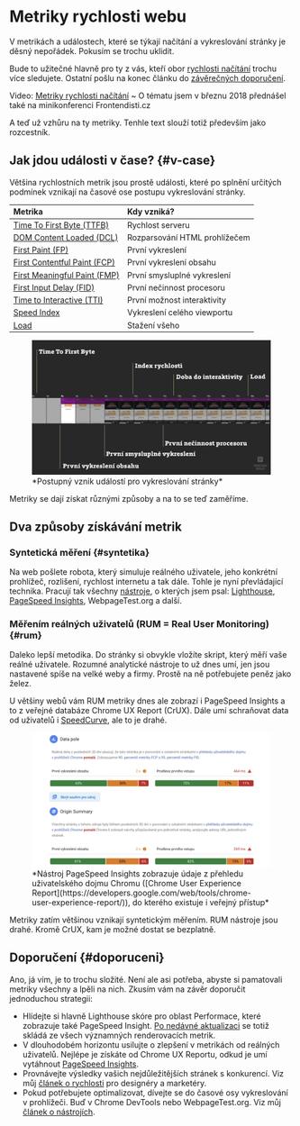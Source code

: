 # Metriky rychlosti webu

V metrikách a událostech, které se týkají načítání a vykreslování stránky je děsný nepořádek. Pokusím se trochu uklidit.

Bude to užitečné hlavně pro ty z vás, kteří obor [rychlosti načítání](https://www.vzhurudolu.cz/rychlost-nacitani) trochu více sledujete. Ostatní pošlu na konec článku do [závěrečných doporučení](#doporuceni).

<p class="video">
Video: <a href="https://www.youtube.com/watch?v=fR9n_yi050g">Metriky rychlosti načítání</a> ~ O tématu jsem v březnu 2018 přednášel také na minikonferenci Frontendisti.cz
</p>

A teď už vzhůru na ty metriky. Tenhle text slouží totiž především jako rozcestník.

## Jak jdou události v čase? {#v-case}

Většina rychlostních metrik jsou prostě události, které po splnění určitých podmínek vznikají na časové ose postupu vykreslování stránky.

| Metrika                                        |  Kdy vzniká?                  |
|:-----------------------------------------------|:------------------------------|
| [Time To First Byte (TTFB)](ttfb.md)           | Rychlost serveru              |
| [DOM Content Loaded (DCL)](udalost-dcl.md)     | Rozparsování HTML prohlížečem |
| [First Paint (FP)](metrika-fp.md)              | První vykreslení              |
| [First Contentful Paint (FCP)](metrika-fcp.md) | První vykreslení obsahu       |
| [First Meaningful Paint (FMP)](metrika-fmp.md) | První smysluplné vykreslení   |
| [First Input Delay (FID)](metrika-fid.md)      | První nečinnost procesoru     |
| [Time to Interactive (TTI)](metrika-tti.md)    | První možnost interaktivity   |
| [Speed Index](speedindex.md)                   | Vykreslení celého viewportu   |
| [Load](load.md)                                | Stažení všeho                 |

<figure>
<img src="../dist/images/original/metriky-rychlosti.jpg" alt="">
<figcaption markdown="1">
*Postupný vznik událostí pro vykreslování stránky*
</figcaption>
</figure>

Metriky se dají získat různými způsoby a na to se teď zaměříme.

## Dva způsoby získávání metrik

### Syntetická měření {#syntetika}

Na web pošlete robota, který simuluje reálného uživatele, jeho konkrétní prohlížeč, rozlišení, rychlost internetu a tak dále. Tohle je nyní převládající technika. Pracují tak všechny [nástroje](rychlost-nastroje.md), o kterých jsem psal: [Lighthouse](lighthouse.md), [PageSpeed Insights](pagespeed-insights.md), WebpageTest.org a další.

<!-- AdSnippet -->

### Měřením reálných uživatelů (RUM = Real User Monitoring) {#rum}

Daleko lepší metodika. Do stránky si obvykle vložíte skript, který měří vaše reálné uživatele. Rozumné analytické nástroje to už dnes umí, jen jsou nastavené spíše na velké weby a firmy. Prostě na ně potřebujete peněz jako želez.

U většiny webů vám RUM metriky dnes ale zobrazí i PageSpeed Insights a to z veřejné databáze Chrome UX Report (CrUX). Dále umí schraňovat data od uživatelů i [SpeedCurve](speedcurve.md), ale to je drahé.

<figure>
<img src="../dist/images/original/pagespeed-insights-crux.jpg" alt="">
<figcaption markdown="1">
*Nástroj PageSpeed Insights zobrazuje údaje z přehledu uživatelského dojmu Chromu ([Chrome User Experience Report](https://developers.google.com/web/tools/chrome-user-experience-report/)), do kterého existuje i veřejný přístup*
</figcaption>
</figure>

Metriky zatím většinou vznikají syntetickým měřením. RUM nástroje jsou drahé. Kromě CrUX, kam je možné dostat se bezplatně.

## Doporučení {#doporuceni}

Ano, já vím, je to trochu složité. Není ale asi potřeba, abyste si pamatovali metriky všechny a lpěli na nich. Zkusím vám na závěr doporučit jednoduchou strategii:

- Hlídejte si hlavně Lighthouse skóre pro oblast Performace, které zobrazuje také PageSpeed Insight. [Po nedávné aktualizaci](https://www.vzhurudolu.cz/blog/112-metriky-cile) se totiž skládá ze všech významných renderovacích metrik.
- V dlouhodobém horizontu usilujte o zlepšení v metrikách od reálných uživatelů. Nejlépe je získáte od Chrome UX Reportu, odkud je umí vytáhnout [PageSpeed Insights](pagespeed-insights.md).
- Provnávejte výsledky vašich nejdůležitějších stránek s konkurencí. Viz můj [článek o rychlosti](rychlost-designeri.md) pro designéry a marketéry.
- Pokud potřebujete optimalizovat, dívejte se do časové osy vykreslování v prohlížeči. Buď v Chrome DevTools nebo WebpageTest.org. Viz můj [článek o nástrojích](rychlost-nastroje.md).

<!-- AdSnippet -->
